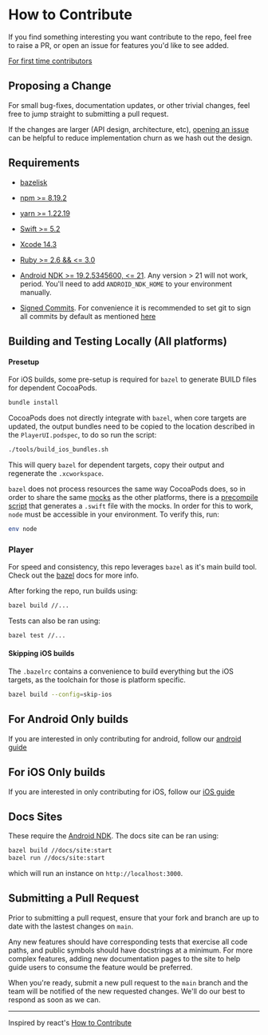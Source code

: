 # How to Contribute

If you find something interesting you want contribute to the repo, feel free to raise a PR, or open an issue for features you'd like to see added.

[For first time contributors](./newCONTRIBUTORS.md)

## Proposing a Change

For small bug-fixes, documentation updates, or other trivial changes, feel free to jump straight to submitting a pull request. 

If the changes are larger (API design, architecture, etc), [opening an issue](https://github.com/player-ui/player/issues/new/choose) can be helpful to reduce implementation churn as we hash out the design.

## Requirements
* [bazelisk](https://github.com/bazelbuild/bazelisk)
* [npm >= 8.19.2](https://docs.npmjs.com/downloading-and-installing-node-js-and-npm)
* [yarn >= 1.22.19](https://yarnpkg.com/)

* [Swift >= 5.2](https://www.swift.org/download/)
* [Xcode 14.3](https://developer.apple.com/download/all/) 
* [Ruby >= 2.6 && <= 3.0](https://github.com/rbenv/rbenv)

* [Android NDK >= 19.2.5345600, <= 21](https://github.com/android/ndk/wiki/Unsupported-Downloads#r19c). Any version > 21 will not work, period. You'll need to add `ANDROID_NDK_HOME` to your environment manually.

* [Signed Commits](https://docs.github.com/en/authentication/managing-commit-signature-verification/about-commit-signature-verification). For convenience it is recommended to set git to sign all commits by default as mentioned [here](https://docs.github.com/en/authentication/managing-commit-signature-verification/telling-git-about-your-signing-key)

## Building and Testing Locally (All platforms)
#### Presetup
For iOS builds, some pre-setup is required for `bazel` to generate BUILD files for dependent CocoaPods.

```bash
bundle install
```
CocoaPods does not directly integrate with `bazel`, when core targets are updated, the output bundles need to be copied to the location described in the `PlayerUI.podspec`, to do so run the script:
```bash
./tools/build_ios_bundles.sh
```
This will query `bazel` for dependent targets, copy their output and regenerate the `.xcworkspace`.

`bazel` does not process resources the same way CocoaPods does, so in order to share the same [mocks](https://github.com/player-ui/player/tree/main/plugins/reference-assets/mocks) as the other platforms, there is a [precompile script](https://github.com/player-ui/player/blob/main/PlayerUI.podspec#L84-L91) that generates a `.swift` file with the mocks. In order for this to work, `node` must be accessible in your environment. To verify this, run:
```sh
env node
```

### Player
For speed and consistency, this repo leverages `bazel` as it's main build tool. Check out the [bazel](https://bazel.build/) docs for more info.

After forking the repo, run builds using:

```bash
bazel build //...
```

Tests can also be ran using:

```bash
bazel test //...
```

#### Skipping iOS builds
The `.bazelrc` contains a convenience to build everything but the iOS targets, as the toolchain for those is platform specific.

```bash
bazel build --config=skip-ios
```

## For Android Only builds
If you are interested in only contributing for android, follow our [android guide](https://github.com/player-ui/player/blob/main/android/demo/README.md)

## For iOS Only builds
If you are interested in only contributing for iOS, follow our [iOS guide](https://github.com/player-ui/player)



## Docs Sites
These require the [Android NDK](https://developer.android.com/ndk).
The docs site can be ran using:

```bash
bazel build //docs/site:start
bazel run //docs/site:start
```
which will run an instance on `http://localhost:3000`.


## Submitting a Pull Request

Prior to submitting a pull request, ensure that your fork and branch are up to date with the lastest changes on `main`. 

Any new features should have corresponding tests that exercise all code paths, and public symbols should have docstrings at a minimum. For more complex features, adding new documentation pages to the site to help guide users to consume the feature would be preferred.

When you're ready, submit a new pull request to the `main` branch and the team will be notified of the new requested changes. We'll do our best to respond as soon as we can. 

---

Inspired by react's [How to Contribute](https://reactjs.org/docs/how-to-contribute.html)
